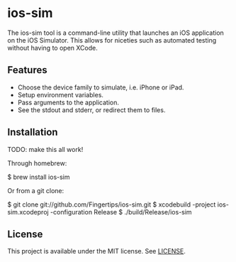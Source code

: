 ios-sim
=======

The ios-sim tool is a command-line utility that launches an iOS application on
the iOS Simulator. This allows for niceties such as automated testing without
having to open XCode.

Features
--------

* Choose the device family to simulate, i.e. iPhone or iPad.
* Setup environment variables.
* Pass arguments to the application.
* See the stdout and stderr, or redirect them to files.

Installation
------------

TODO: make this all work!

Through homebrew:

  $ brew install ios-sim

Or from a git clone:

  $ git clone git://github.com/Fingertips/ios-sim.git
  $ xcodebuild -project ios-sim.xcodeproj -configuration Release
  $ ./build/Release/ios-sim

License
-------

This project is available under the MIT license. See [LICENSE][license].

[license]: https://github.com/Fingertips/iphonesim/blob/master/LICENSE
